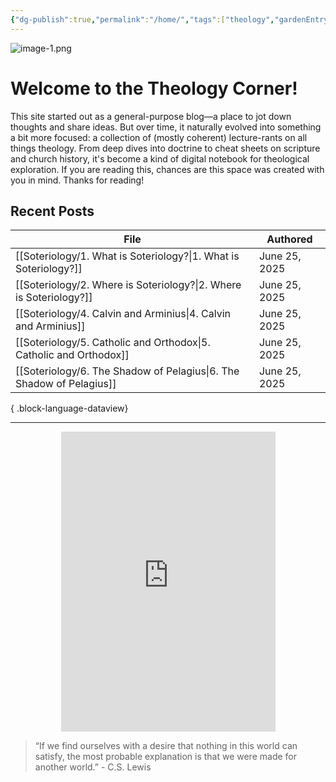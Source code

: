 ```yaml
---
{"dg-publish":true,"permalink":"/home/","tags":["theology","gardenEntry"],"noteIcon":""}
---
```


![image-1.png](/img/user/image-1.png)
# Welcome to the Theology Corner!
This site started out as a general-purpose blog—a place to jot down thoughts and share ideas. But over time, it naturally evolved into something a bit more focused: a collection of (mostly coherent) lecture-rants on all things theology. From deep dives into doctrine to cheat sheets on scripture and church history, it's become a kind of digital notebook for theological exploration. If you are reading this, chances are this space was created with you in mind. Thanks for reading!
## Recent Posts
| File                                                                    | Authored      |
| ----------------------------------------------------------------------- | ------------- |
| [[Soteriology/1. What is Soteriology?\|1. What is Soteriology?]]     | June 25, 2025 |
| [[Soteriology/2. Where is Soteriology?\|2. Where is Soteriology?]]   | June 25, 2025 |
| [[Soteriology/4. Calvin and Arminius\|4. Calvin and Arminius]]       | June 25, 2025 |
| [[Soteriology/5. Catholic and Orthodox\|5. Catholic and Orthodox]]   | June 25, 2025 |
| [[Soteriology/6. The Shadow of Pelagius\|6. The Shadow of Pelagius]] | June 25, 2025 |

{ .block-language-dataview}

---

<div style="display: flex; justify-content: center;">
  <iframe src="https://i.giphy.com/media/v1.Y2lkPTc5MGI3NjExaWRla25sNDhkNW00MXNyeTgzY3Z1NnlqdmszZjVsYTc4amRrdWtiZyZlcD12MV9pbnRlcm5hbF9naWZfYnlfaWQmY3Q9Zw/ayBZf3xVtT74Q/giphy.gif" 
          width="343" height="480" frameBorder="0" allowFullScreen></iframe>
</div>

> “If we find ourselves with a desire that nothing in this world can satisfy, the most probable explanation is that we were made for another world.” - C.S. Lewis